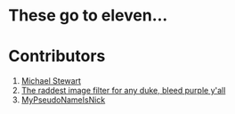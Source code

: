 # These go to eleven...

# Contributors
1. [Michael Stewart](https://hcientist.com)
1. [The raddest image filter for any duke, bleed purple y'all](https://madi.fi)
1. [MyPseudoNameIsNick](https://en.wikipedia.org/wiki/Bear)
